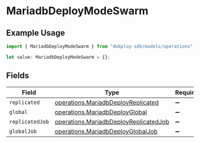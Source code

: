 # MariadbDeployModeSwarm

## Example Usage

```typescript
import { MariadbDeployModeSwarm } from "dokploy-sdk/models/operations";

let value: MariadbDeployModeSwarm = {};
```

## Fields

| Field                                                                                          | Type                                                                                           | Required                                                                                       | Description                                                                                    |
| ---------------------------------------------------------------------------------------------- | ---------------------------------------------------------------------------------------------- | ---------------------------------------------------------------------------------------------- | ---------------------------------------------------------------------------------------------- |
| `replicated`                                                                                   | [operations.MariadbDeployReplicated](../../models/operations/mariadbdeployreplicated.md)       | :heavy_minus_sign:                                                                             | N/A                                                                                            |
| `global`                                                                                       | [operations.MariadbDeployGlobal](../../models/operations/mariadbdeployglobal.md)               | :heavy_minus_sign:                                                                             | N/A                                                                                            |
| `replicatedJob`                                                                                | [operations.MariadbDeployReplicatedJob](../../models/operations/mariadbdeployreplicatedjob.md) | :heavy_minus_sign:                                                                             | N/A                                                                                            |
| `globalJob`                                                                                    | [operations.MariadbDeployGlobalJob](../../models/operations/mariadbdeployglobaljob.md)         | :heavy_minus_sign:                                                                             | N/A                                                                                            |